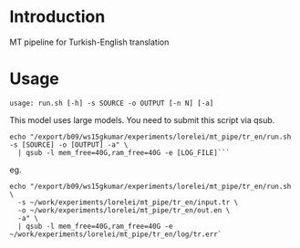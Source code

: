 # Introduction

MT pipeline for Turkish-English translation

# Usage

```
usage: run.sh [-h] -s SOURCE -o OUTPUT [-n N] [-a]
```

This model uses large models. You need to submit this script via qsub.

```
echo "/export/b09/ws15gkumar/experiments/lorelei/mt_pipe/tr_en/run.sh -s [SOURCE] -o [OUTPUT] -a" \
  | qsub -l mem_free=40G,ram_free=40G -e [LOG_FILE]```
```

eg.

```
echo "/export/b09/ws15gkumar/experiments/lorelei/mt_pipe/tr_en/run.sh \
  -s ~/work/experiments/lorelei/mt_pipe/tr_en/input.tr \
  -o ~/work/experiments/lorelei/mt_pipe/tr_en/out.en \
  -a" \
  | qsub -l mem_free=40G,ram_free=40G -e ~/work/experiments/lorelei/mt_pipe/tr_en/log/tr.err`
```
